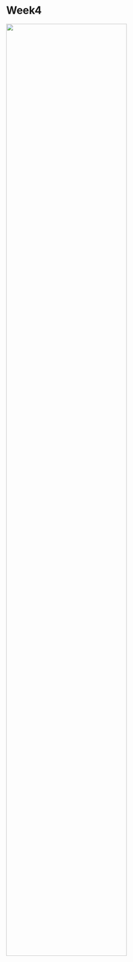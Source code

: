 # Week4

<img src="https://github.com/user-attachments/assets/7dd0dd89-fbd9-4e25-8287-5fb93abf2a31" width="80%">
